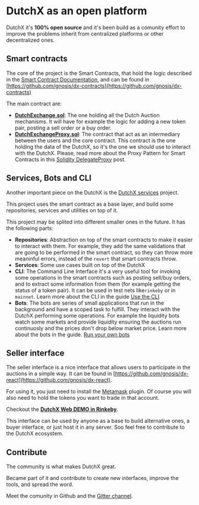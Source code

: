 # DutchX as an open platform
DutchX it's **100% open source** and it's been build as a comunity effort to improve
the problems inherit from centralized platforms or other decentralized ones.

## Smart contracts
The core of the project is the Smart Contracts, that hold the logic described in
the [Smart Contract Documentation](./smart-contract-documentation.html), and 
can be found in [https://github.com/gnosis/dx-contracts](https://github.com/gnosis/dx-contracts)

The main contract are:
* [**DutchExchange.sol**](https://github.com/gnosis/dx-contracts/blob/master/contracts/DutchExchange.sol): 
The one holding all the Dutch Auction mechanisms. It will have for example the
logic for adding a new token pair, posting a sell order or a buy order.
* [**DutchExchangeProxy.sol**](https://github.com/gnosis/dx-contracts/blob/master/contracts/DutchExchangeProxy.sol):
The contract that act as an intermediary between the users and the core contract.
This contract is the one holding the data of the DutchX, so it's the one we should
use to interact with the DutchX. Please, read more about the Proxy Pattern for 
Smart Contracts in this <a href="https://blog.gnosis.pm/solidity-delegateproxy-contracts-e09957d0f201" target="_blank">Solidity DelegateProxy</a> post.

## Services, Bots and CLI
Another important piece on the DutchX is the [DutchX services](https://github.com/gnosis/dx-services) project.

This project uses the smart contract as a base layer, and build some
 repositories, services and utilities on top of it.

This project may be splited into different smaller ones in the future.
It has the following parts:
* **Repositories**: Abstraction on top of the smart contracts to make it easier
to interact with them. For example, they add the same validations that are going
to be performed in the smart contract, so they can throw more meaninful errors,
instead of the `revert` that smart contracts throw.
* **Services**: Some use cases built on top of the DutchX
* **CLI**: The Command Line Interface it's a very useful tool for invoking some
operations in the smart contracts such as posting sell/buy orders, and to 
extract some information from them (for example getting the status of a token 
pair).
It can be used in test nets like`rinkeby` or in `mainnet`.
Learn more about the CLI in the guide [Use the CLI](./use-the-cli.html)
* **Bots**: The bots are series of small applications that run in the background 
and have a scoped task to fulfill. They interact with the DutchX performing some
operations. For example the liquidity bots watch some markets and provide 
liquidity ensuring the auctions run continuosly and the prices don't drop below
market price. Learn more about the bots in the guide.
[Run your own bots](./run-your-own-bots.html)

## Seller interface
The seller interface is a nice interface that allows users to participate in the
auctions in a simple way. It can be found in [https://github.com/gnosis/dx-react](https://github.com/gnosis/dx-react).

For using it, you just need to install the [Metamask](https://metamask.io/) 
plugin. Of course you will also need to hold the tokens you want to trade in 
that account.

Checkout the [**DutchX Web DEMO in Rinkeby**](https://dutchx-rinkeby.d.exchange/).

This interface can be used by anyone as a base to build alternative ones, a 
buyer interface, or just host it in any server. Soo feel free to contribute to 
the DutchX ecosystem.

## Contribute
The community is what makes DutchX great. 

Became part of it and contribute to create new interfaces, improve the tools, 
and spread the word.

Meet the comunity in Github and the [Gitter channel](https://gitter.im/gnosis/DutchX).